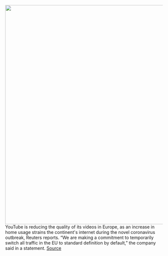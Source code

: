 <img src='https://cdn.vox-cdn.com/thumbor/RupP0AxfFGCbS026ggUZc46CNcY=/0x0:2040x1360/1200x800/filters:focal(857x517:1183x843)/cdn.vox-cdn.com/uploads/chorus_image/image/66529889/wjoel_1777_180403_youtube_001.0.jpg' width='700px' /><br/>
YouTube is reducing the quality of its videos in Europe, as an increase in home usage strains the continent's internet during the novel coronavirus outbreak, Reuters reports. “We are making a commitment to temporarily switch all traffic in the EU to standard definition by default,” the company said in a statement.
<a href='https://www.theverge.com/2020/3/20/21187930/youtube-reduces-streaming-quality-european-union-coronavirus-bandwidth-internet-traffic'> Source <a/>